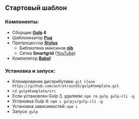 ## Стартовый шаблон

### Компоненты:
* Сборщик **[Gulp](https://gulpjs.com/) 4**
* Шаблонизатор **[Pug](https://pugjs.org/)**
* Препроцессор **[Stylus](http://stylus-lang.com/)**
  * Библиотека миксинов **[nib](http://stylus.github.io/nib/)**
  * Сетка **Smartgrid** ([YouTube](https://www.youtube.com/watch?v=KFVoIzaGPYg&list=PLyeqauxei6je28tJvioIsE0bYnARh0UVz))
* Компилятор **[Babel](https://babeljs.io/)**

### Установка и запуск:
* Клонирование дистрибутива:
```git clone https://github.com/astrotrain55/gulp4template.git```
* ```cd gulp4template/src```
* Если установлен Gulp 3, удаляем:
```npm rm gulp gulp-cli -g```
* Установка Gulp 4:
```npm i gulpjs/gulp-cli -g```
* Установка зависимостей:
```npm i```
* Запуск:
```gulp```

